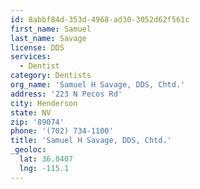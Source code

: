 ```yaml
---
id: 8abbf84d-353d-4968-ad30-3052d62f561c
first_name: Samuel
last_name: Savage
license: DDS
services:
  - Dentist
category: Dentists
org_name: 'Samuel H Savage, DDS, Chtd.'
address: '223 N Pecos Rd'
city: Henderson
state: NV
zip: '89074'
phone: '(702) 734-1100'
title: 'Samuel H Savage, DDS, Chtd.'
_geoloc:
  lat: 36.0407
  lng: -115.1
---
```

